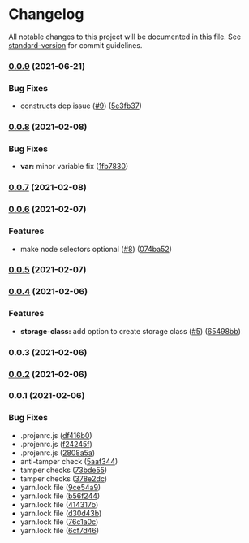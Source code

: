 # Changelog

All notable changes to this project will be documented in this file. See [standard-version](https://github.com/conventional-changelog/standard-version) for commit guidelines.

### [0.0.9](https://github.com/opencdk8s/cdk8s-mongo-sts/compare/v0.0.8...v0.0.9) (2021-06-21)


### Bug Fixes

* constructs dep issue ([#9](https://github.com/opencdk8s/cdk8s-mongo-sts/issues/9)) ([5e3fb37](https://github.com/opencdk8s/cdk8s-mongo-sts/commit/5e3fb374119a25bc8ff981a0d614fd91515abdb1))

### [0.0.8](https://github.com/Hunter-Thompson/cdk8s-mongo-sts/compare/v0.0.7...v0.0.8) (2021-02-08)


### Bug Fixes

* **var:** minor variable fix ([1fb7830](https://github.com/Hunter-Thompson/cdk8s-mongo-sts/commit/1fb783038b559074946c00eaecc20ab0dc7fd202))

### [0.0.7](https://github.com/Hunter-Thompson/cdk8s-mongo-sts/compare/v0.0.6...v0.0.7) (2021-02-08)

### [0.0.6](https://github.com/Hunter-Thompson/cdk8s-mongo-sts/compare/v0.0.5...v0.0.6) (2021-02-07)


### Features

* make node selectors optional ([#8](https://github.com/Hunter-Thompson/cdk8s-mongo-sts/issues/8)) ([074ba52](https://github.com/Hunter-Thompson/cdk8s-mongo-sts/commit/074ba527a8582eb16f10ce9eca67127a6f066fc7))

### [0.0.5](https://github.com/Hunter-Thompson/cdk8s-mongo-sts/compare/v0.0.4...v0.0.5) (2021-02-07)

### [0.0.4](https://github.com/Hunter-Thompson/cdk8s-mongo-sts/compare/v0.0.3...v0.0.4) (2021-02-06)


### Features

* **storage-class:** add option to create storage class ([#5](https://github.com/Hunter-Thompson/cdk8s-mongo-sts/issues/5)) ([65498bb](https://github.com/Hunter-Thompson/cdk8s-mongo-sts/commit/65498bbf53ee96b78c296b974eb2e73a123b9308))

### 0.0.3 (2021-02-06)

### [0.0.2](https://github.com/Hunter-Thompson/cdk8s-mongo-sts/compare/v0.0.1...v0.0.2) (2021-02-06)

### 0.0.1 (2021-02-06)


### Bug Fixes

* .projenrc.js ([df416b0](https://github.com/Hunter-Thompson/cdk8s-mongo-sts/commit/df416b0410f4c8d77adb4bad36168f30fb7b0297))
* .projenrc.js ([f24245f](https://github.com/Hunter-Thompson/cdk8s-mongo-sts/commit/f24245f2a47fdef58841ab93075aa63f37643c58))
* .projenrc.js ([2808a5a](https://github.com/Hunter-Thompson/cdk8s-mongo-sts/commit/2808a5a9e0e80eb338301f5e7d84b83130090e12))
* anti-tamper check ([5aaf344](https://github.com/Hunter-Thompson/cdk8s-mongo-sts/commit/5aaf3446b8e72d9ccbdc05ba4995d102b05564c0))
* tamper checks ([73bde55](https://github.com/Hunter-Thompson/cdk8s-mongo-sts/commit/73bde55c820ba71c15f35b0e0af7d9c0b5c1f968))
* tamper checks ([378e2dc](https://github.com/Hunter-Thompson/cdk8s-mongo-sts/commit/378e2dc808114454758dcedff75de89c28150252))
* yarn.lock file ([9ce54a9](https://github.com/Hunter-Thompson/cdk8s-mongo-sts/commit/9ce54a902d73c489f1608286e645d2828ff0e764))
* yarn.lock file ([b56f244](https://github.com/Hunter-Thompson/cdk8s-mongo-sts/commit/b56f24446144de310920e52f3bbb5313ee3e3532))
* yarn.lock file ([414317b](https://github.com/Hunter-Thompson/cdk8s-mongo-sts/commit/414317b81e0452861521576fa283fb1c65b41bd7))
* yarn.lock file ([d30d43b](https://github.com/Hunter-Thompson/cdk8s-mongo-sts/commit/d30d43b3867b033681d0d025cc6abcbe7cfa6ff5))
* yarn.lock file ([76c1a0c](https://github.com/Hunter-Thompson/cdk8s-mongo-sts/commit/76c1a0cf8a64a87fd0f319b5ea9ca4fe14983b66))
* yarn.lock file ([6cf7d46](https://github.com/Hunter-Thompson/cdk8s-mongo-sts/commit/6cf7d46efc0fc83c42ff1489deeceeebcef6f2cc))
